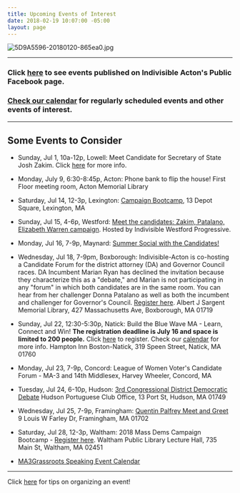 ```yaml
---
title: Upcoming Events of Interest
date: 2018-02-19 10:07:00 -05:00
layout: page
---
```


![5D9A5596-20180120-865ea0.jpg](/uploads/5D9A5596-20180120-865ea0.jpg)

---

### Click [here](https://www.facebook.com/pg/IndivisibleActon/events/?ref=page_internal) to see events published on Indivisible Acton's Public Facebook page.

### [Check our calendar](http://www.indivisibleacton.org/calendar.html) for regularly scheduled events and other events of interest.

---

## Some Events to Consider

* Sunday, Jul 1, 10a-12p, Lowell: Meet Candidate for Secretary of State Josh Zakim.  Click [here](https://www.facebook.com/events/1559712157487918/) for more info.


* Monday, July 9, 6:30-8:45p, Acton: Phone bank to flip the house! First Floor meeting room, Acton Memorial Library


* Saturday, Jul 14, 12-3p, Lexington: [Campaign Bootcamp](https://massdems.org/2018-campaign-bootcamps/), 13 Depot Square, Lexington, MA


* Sunday, Jul 15, 4-6p, Westford: [Meet the candidates: Zakim, Patalano, Elizabeth Warren campaign](https://www.facebook.com/events/139497656925586/).  Hosted by Indivisible Westford Progressive.


* Monday, Jul 16, 7-9p, Maynard: [Summer Social with the Candidates!](https://www.eventbrite.com/e/indivisible-acton-summer-social-with-candidates-tickets-47115619085)


* Wednesday, Jul 18, 7-9pm, Boxborough: Indivisible-Acton is co-hosting a Candidate Forum for the district attorney (DA) and Governor Council races. DA Incumbent Marian Ryan has declined the invitation because they characterize this as a "debate," and Marian is not participating in any "forum" in which both candidates are in the same room. You can hear from her challenger Donna Patalano as well as both the incumbent and challenger for Governor's Council.  [Register here](https://www.eventbrite.com/e/candidate-forum-governors-council-and-da-tickets-47284762999).  Albert J Sargent Memorial Library, 427 Massachusetts Ave, Boxborough, MA 01719


* Sunday, Jul 22, 12:30-5:30p, Natick: Build the Blue Wave MA - Learn, Connect and Win! **The registration deadline is July 16 and space is limited to 200 people.** Click [here](https://docs.google.com/forms/d/e/1FAIpQLSeggbmORpUqjHU97YHlKmmZsS26Z8J5gBaVkz3kxh0maMdZPA) to register.  Check our [calendar](http://www.indivisibleacton.org/calendar.html) for more info.  Hampton Inn Boston-Natick, 319 Speen Street, Natick, MA 01760


* Monday, Jul 23, 7-9p, Concord: League of Women Voter's Candidate Forum - MA-3 and 14th Middlesex, Harvey Wheeler, Concord, MA

* Tuesday, Jul 24, 6-10p, Hudson: [3rd Congressional District Democratic Debate](https://www.facebook.com/events/2113639385522963/) Hudson Portuguese Club Office, 
13 Port St, Hudson, MA 01749


* Wednesday, Jul 25, 7-9p, Framingham:  [Quentin Palfrey Meet and Greet](https://www.facebook.com/events/2127807007249184/) 9 Louis W Farley Dr, Framingham, MA 01702

 
* Saturday, Jul 28, 12-3p, Waltham: 2018 Mass Dems Campaign Bootcamp - [Register here](https://secure.ngpvan.com/Qq8RBgbcMEi4FfdoqFZ0-Q2).  Waltham Public Library Lecture Hall, 735 Main St, Waltham, MA 02451


* [MA3Grassroots Speaking Event Calendar](https://www.ma3grassroots.com/event-calendar)

---

Click [here](http://www.indivisibleacton.org/events/organize-an-event.html) for tips on organizing an event!